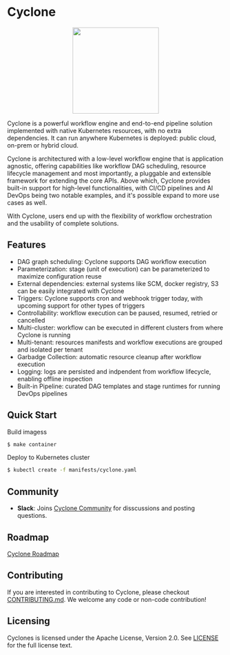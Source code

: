 # Cyclone

<p align="center"><img src="docs/images/logo.jpeg" width="200"></p>

Cyclone is a powerful workflow engine and end-to-end pipeline solution implemented with native Kubernetes resources,
with no extra dependencies. It can run anywhere Kubernetes is deployed: public cloud, on-prem or hybrid cloud.

Cyclone is architectured with a low-level workflow engine that is application agnostic, offering capabilities like
workflow DAG scheduling, resource lifecycle management and most importantly, a pluggable and extensible framework for
extending the core APIs. Above which, Cyclone provides built-in support for high-level functionalities, with CI/CD
pipelines and AI DevOps being two notable examples, and it's possible expand to more use cases as well.

With Cyclone, users end up with the flexibility of workflow orchestration and the usability of complete solutions.

## Features

- DAG graph scheduling: Cyclone supports DAG workflow execution
- Parameterization: stage (unit of execution) can be parameterized to maximize configuration reuse
- External dependencies: external systems like SCM, docker registry, S3 can be easily integrated with Cyclone
- Triggers: Cyclone supports cron and webhook trigger today, with upcoming support for other types of triggers
- Controllability: workflow execution can be paused, resumed, retried or cancelled
- Multi-cluster: workflow can be executed in different clusters from where Cyclone is running
- Multi-tenant: resources manifests and workflow executions are grouped and isolated per tenant
- Garbadge Collection: automatic resource cleanup after workflow execution
- Logging: logs are persisted and indpendent from workflow lifecycle, enabling offline inspection
- Built-in Pipeline: curated DAG templates and stage runtimes for running DevOps pipelines

## Quick Start

Build imagess

```bash
$ make container
```

Deploy to Kubernetes cluster

```bash
$ kubectl create -f manifests/cyclone.yaml
```

## Community

- **Slack**: Joins [Cyclone Community](https://caicloud-cyclone.slack.com/join/signup) for disscussions and posting questions.

## Roadmap

[Cyclone Roadmap](./docs/ROADMAP.md)

## Contributing

If you are interested in contributing to Cyclone, please checkout [CONTRIBUTING.md](./CONTRIBUTING.md).
We welcome any code or non-code contribution!

## Licensing

Cyclones is licensed under the Apache License, Version 2.0. See [LICENSE](./LICENSE) for the full license text.
